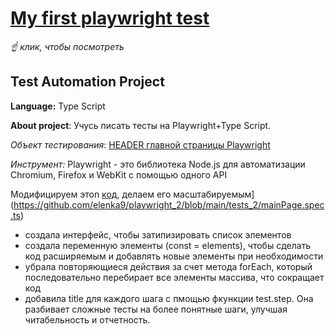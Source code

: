 # [My first playwright test](https://github.com/elenka9/playwright_2/blob/main/playwright.config.ts)


*☝️ клик, чтобы посмотреть*


## Test Automation Project


**Language:** Type Script


**About project**: Учусь писать тесты на Playwright+Type Script.


*Объект тестирования*: [HEADER главной страницы Playwright](https://playwright.dev/)


*Инструмент:*  Playwright - это библиотека Node.js для автоматизации Chromium, Firefox и WebKit с помощью одного API


Модифицируем этоn [код](https://github.com/elenka9/playwright_1/blob/main/tests_2/mainPage.spec.ts), делаем его масштабируемым](https://github.com/elenka9/playwright_2/blob/main/tests_2/mainPage.spec.ts)

- создала интерфейс, чтобы затипизировать список элементов
- создала переменную элементы (const = elements), чтобы сделать код расширяемым и добавлять новые элементы при необходимости
- убрала повторяющиеся действия за счет метода forEach, который последовательно перебирает все элементы массива, что сокращает код
- добавила title для каждого шага с пмощью фкункции test.step. Она разбивает сложные тесты на более понятные шаги, улучшая читабельность и отчетность.
